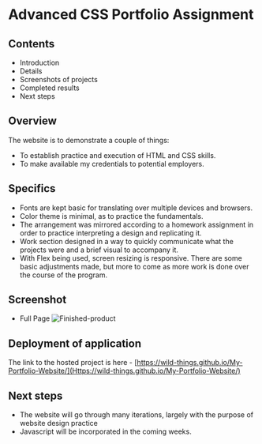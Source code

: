 # Advanced CSS Portfolio Assignment

## Contents

* Introduction
* Details
* Screenshots of projects
* Completed results
* Next steps



## Overview
The website is to demonstrate a couple of things:
  * To establish practice and execution of HTML and CSS skills.
  * To make available my credentials to potential employers.



## Specifics

  * Fonts are kept basic for translating over multiple devices and browsers.
  * Color theme is minimal, as to practice the fundamentals.
  * The arrangement was mirrored according to a homework assignment in order to practice interpreting a design and replicating it.
  * Work section designed in a way to quickly communicate what the projects were and a brief visual to accompany it.
  * With Flex being used, screen resizing is responsive. There are some basic adjustments made, but more to come as more work is done over the course of the program.




## Screenshot

* Full Page
![Finished-product](./img/This-Website.png.png)





## Deployment of application
The link to the hosted project is here - [https://wild-things.github.io/My-Portfolio-Website/](Https://wild-things.github.io/My-Portfolio-Website/)


## Next steps

* The website will go through many iterations, largely with the purpose of website design practice 
* Javascript will be incorporated in the coming weeks.